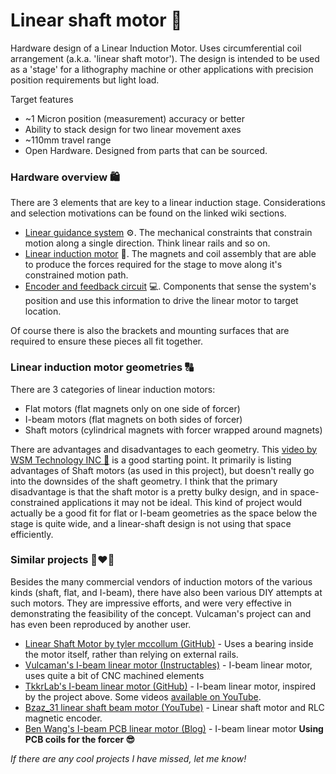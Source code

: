 # Linear shaft motor 🧲
Hardware design of a Linear Induction Motor. Uses circumferential coil arrangement (a.k.a. 'linear shaft motor'). The design is intended to be used as a 'stage' for a lithography machine or other applications with precision position requirements but light load.

Target features

* ~1 Micron position (measurement) accuracy or better
* Ability to stack design for two linear movement axes
* ~110mm travel range
* Open Hardware. Designed from parts that can be sourced.

### Hardware overview 🛍

There are 3 elements that are key to a linear induction stage. Considerations and selection motivations can be found on the linked wiki sections.

* [Linear guidance system](https://github.com/openMLA/linear-shaft-motor/wiki/linear-guidance) ⚙. The mechanical constraints that constrain motion along a single direction. Think linear rails and so on. 
* [Linear induction motor](https://github.com/openMLA/linear-shaft-motor/wiki/induction-motor) 🧲. The magnets and coil assembly that are able to produce the forces required for the stage to move along it's constrained motion path.
* [Encoder and feedback circuit](https://github.com/openMLA/linear-shaft-motor/wiki/encoder-and-feedback) 💻. Components that sense the system's position and use this information to drive the linear motor to target location.

Of course there is also the brackets and mounting surfaces that are required to ensure these pieces all fit together.

### Linear induction motor geometries 🔠

There are 3 categories of linear induction motors:

* Flat motors (flat magnets only on one side of forcer) 
* I-beam motors (flat magnets on both sides of forcer)
* Shaft motors (cylindrical magnets with forcer wrapped around magnets)

There are advantages and disadvantages to each geometry. This [video  by  WSM Technology INC 🎥](https://www.youtube.com/watch?v=Bxs2PFg0luw) is a good starting point. It primarily is listing advantages of Shaft motors (as used in this project), but doesn't really go into the downsides of the shaft geometry. I think that the primary disadvantage is that the shaft motor is a pretty bulky design, and in space-constrained applications it may not be ideal. This kind of project would actually be a good fit for flat or I-beam geometries as the space below the stage is quite wide, and a linear-shaft design is not using that space efficiently.

### Similar projects 👨‍❤️‍👨

Besides the many commercial vendors of induction motors of the various kinds (shaft, flat, and I-beam), there have also been various DIY attempts at such motors. They are impressive efforts, and were very effective in demonstrating the feasibility of the concept. Vulcaman's project can and has even been reproduced by another user.

* [Linear Shaft Motor by tyler mccollum (GitHub)](https://github.com/tylermccollum/LinearMotor) - Uses a bearing inside the motor itself, rather than relying on external rails. 
* [Vulcaman's I-beam linear motor (Instructables)](https://www.instructables.com/DIY-IRONLESS-LINEAR-SERVO-MOTOR/) - I-beam linear motor, uses quite a bit of CNC machined elements
* [TkkrLab's I-beam linear motor (GitHub)](https://github.com/TkkrLab/LinearMotor) - I-beam linear motor, inspired by the project above. Some videos [available on YouTube](https://www.youtube.com/watch?v=bwdEMA3n0Z4).
* [Bzaz_31 linear shaft beam motor (YouTube)](https://www.youtube.com/watch?v=-LRr727emjQ) - Linear shaft motor and RLC magnetic encoder.
* [Ben Wang's I-beam PCB linear motor (Blog)](https://benwang.dev/2022/08/09/PCB-Linear-Actuator.html) - I-beam linear motor **Using PCB coils for the forcer 😎**

*If there are any cool projects I have missed, let me know!*